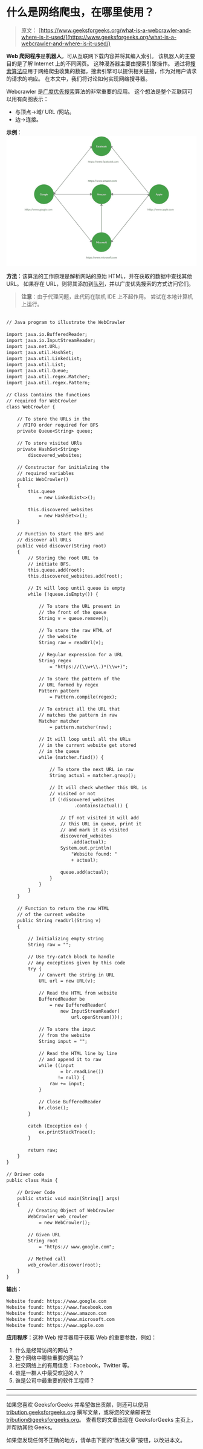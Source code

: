 # 什么是网络爬虫，在哪里使用？

> 原文： [https://www.geeksforgeeks.org/what-is-a-webcrawler-and-where-is-it-used/](https://www.geeksforgeeks.org/what-is-a-webcrawler-and-where-is-it-used/)

**Web 爬网程序**是**机器人**，可从互联网下载内容并将其编入索引。 该机器人的主要目的是了解 Internet 上的不同网页。 这种漫游器主要由搜索引擎操作。 通过将[搜索算法](https://www.geeksforgeeks.org/searching-algorithms/)应用于网络爬虫收集的数据，搜索引擎可以提供相关链接，作为对用户请求的请求的响应。 在本文中，我们将讨论如何实现网络搜寻器。

Webcrawler 是[广度优先搜索](https://www.geeksforgeeks.org/breadth-first-search-or-bfs-for-a-graph/)算法的非常重要的应用。 这个想法是整个互联网可以用有向图表示：

*   与顶点->域/ URL /网站。
*   边->连接。

**示例**：
![](img/baf808dcd460e2777e956fc619f71617.png)

**方法**：该算法的工作原理是解析网站的原始 HTML，并在获取的数据中查找其他 URL。 如果存在 URL，则将其添加到[队列](http://www.geeksforgeeks.org/queue-data-structure/)，并以广度优先搜索的方式访问它们。

> **注意**：由于代理问题，此代码在联机 IDE 上不起作用。 尝试在本地计算机上运行。

```

// Java program to illustrate the WebCrawler 

import java.io.BufferedReader; 
import java.io.InputStreamReader; 
import java.net.URL; 
import java.util.HashSet; 
import java.util.LinkedList; 
import java.util.List; 
import java.util.Queue; 
import java.util.regex.Matcher; 
import java.util.regex.Pattern; 

// Class Contains the functions 
// required for WebCrowler 
class WebCrowler { 

    // To store the URLs in the 
    / /FIFO order required for BFS 
    private Queue<String> queue; 

    // To store visited URls 
    private HashSet<String> 
        discovered_websites; 

    // Constructor for initialzing the 
    // required variables 
    public WebCrowler() 
    { 
        this.queue 
            = new LinkedList<>(); 

        this.discovered_websites 
            = new HashSet<>(); 
    } 

    // Function to start the BFS and 
    // discover all URLs 
    public void discover(String root) 
    { 
        // Storing the root URL to 
        // initiate BFS. 
        this.queue.add(root); 
        this.discovered_websites.add(root); 

        // It will loop until queue is empty 
        while (!queue.isEmpty()) { 

            // To store the URL present in 
            // the front of the queue 
            String v = queue.remove(); 

            // To store the raw HTML of 
            // the website 
            String raw = readUrl(v); 

            // Regular expression for a URL 
            String regex 
                = "https://(\\w+\\.)*(\\w+)"; 

            // To store the pattern of the 
            // URL formed by regex 
            Pattern pattern 
                = Pattern.compile(regex); 

            // To extract all the URL that 
            // matches the pattern in raw 
            Matcher matcher 
                = pattern.matcher(raw); 

            // It will loop until all the URLs 
            // in the current website get stored 
            // in the queue 
            while (matcher.find()) { 

                // To store the next URL in raw 
                String actual = matcher.group(); 

                // It will check whether this URL is 
                // visited or not 
                if (!discovered_websites 
                         .contains(actual)) { 

                    // If not visited it will add 
                    // this URL in queue, print it 
                    // and mark it as visited 
                    discovered_websites 
                        .add(actual); 
                    System.out.println( 
                        "Website found: "
                        + actual); 

                    queue.add(actual); 
                } 
            } 
        } 
    } 

    // Function to return the raw HTML 
    // of the current website 
    public String readUrl(String v) 
    { 

        // Initializing empty string 
        String raw = ""; 

        // Use try-catch block to handle 
        // any exceptions given by this code 
        try { 
            // Convert the string in URL 
            URL url = new URL(v); 

            // Read the HTML from website 
            BufferedReader be 
                = new BufferedReader( 
                    new InputStreamReader( 
                        url.openStream())); 

            // To store the input 
            // from the website 
            String input = ""; 

            // Read the HTML line by line 
            // and append it to raw 
            while ((input 
                    = br.readLine()) 
                   != null) { 
                raw += input; 
            } 

            // Close BufferedReader 
            br.close(); 
        } 

        catch (Exception ex) { 
            ex.printStackTrace(); 
        } 

        return raw; 
    } 
} 

// Driver code 
public class Main { 

    // Driver Code 
    public static void main(String[] args) 
    { 
        // Creating Object of WebCrawler 
        WebCrowler web_crowler 
            = new WebCrowler(); 

        // Given URL 
        String root 
            = "https:// www.google.com"; 

        // Method call 
        web_crowler.discover(root); 
    } 
} 

```

**输出**：

```
Website found: https://www.google.com
Website found: https://www.facebook.com
Website found: https://www.amazon.com
Website found: https://www.microsoft.com
Website found: https://www.apple.com

```

**应用程序**：这种 Web 搜寻器用于获取 Web 的重要参数，例如：

1.  什么是经常访问的网站？
2.  整个网络中哪些重要的网站？
3.  社交网络上的有用信息：Facebook，Twitter 等。
4.  谁是一群人中最受欢迎的人？
5.  谁是公司中最重要的软件工程师？



* * *

* * *

如果您喜欢 GeeksforGeeks 并希望做出贡献，则还可以使用 [tribution.geeksforgeeks.org](https://contribute.geeksforgeeks.org/) 撰写文章，或将您的文章邮寄至 tribution@geeksforgeeks.org。 查看您的文章出现在 GeeksforGeeks 主页上，并帮助其他 Geeks。

如果您发现任何不正确的地方，请单击下面的“改进文章”按钮，以改进本文。